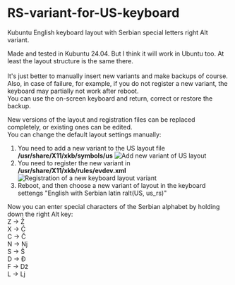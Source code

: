 # RS-variant-for-US-keyboard
Kubuntu English keyboard layout with Serbian special letters right Alt variant.

Made and tested in Kubuntu 24.04. But I think it will work in Ubuntu too. At least the layout structure is the same there.
</br>
</br>It's just better to manually insert new variants and make backups of course. 
</br>Also, in case of failure, for example, if you do not register a new variant, 
the keyboard may partially not work after reboot. 
</br>You can use the on-screen keyboard and return, correct or restore the backup.

New versions of the layout and registration files can be replaced completely, or existing ones can be edited.</br>
You can change the default layout settings manually:
1. You need to add a new variant to the US layout file <b>/usr/share/X11/xkb/symbols/us</b>
![Add new variant of US layout](https://github.com/user-attachments/assets/2cf6604a-371e-46f1-acae-29c30f9994bc)
2. You need to register the new variant in <b>/usr/share/X11/xkb/rules/evdev.xml</b>
![Registration of a new keyboard layout variant](https://github.com/user-attachments/assets/eadb1a69-8d4c-4ea2-8527-87b6462230c4)
3. Reboot, and then choose a new variant of layout in the keyboard settengs "English with Serbian latin ralt(US, us_rs)"

Now you can enter special characters of the Serbian alphabet by holding down the right Alt key:
    </br> Z -> Ž
    </br> X -> Ć
    </br> C -> Č
    </br> N -> Nj
    </br> S -> Š
    </br> D -> Đ
    </br> F -> Dž
    </br> L -> Lj
